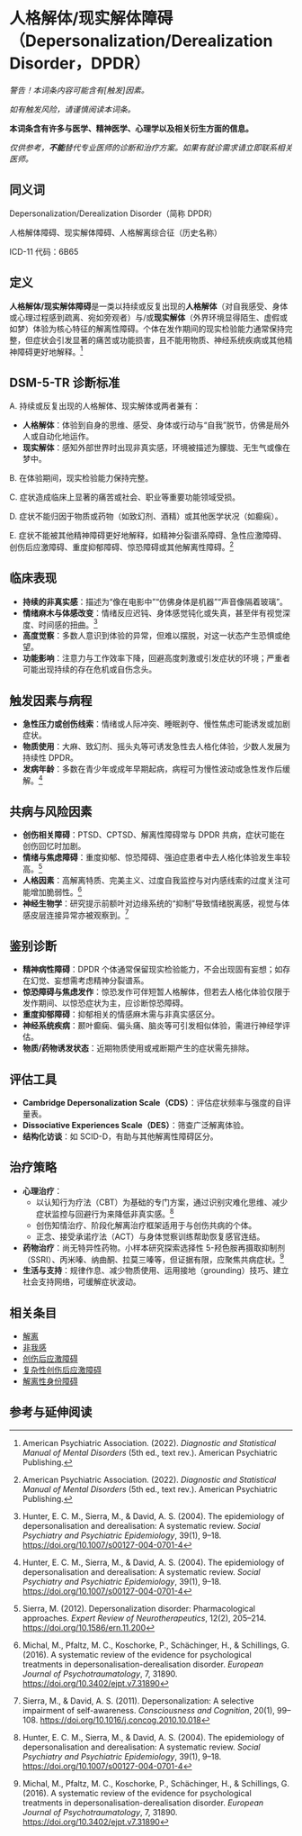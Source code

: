 # 人格解体/现实解体障碍（Depersonalization/Derealization Disorder，DPDR）

**警告！本词条内容可能含有*[触发]*因素。**

_如有触发风险，请谨慎阅读本词条。_

**本词条含有许多与医学、精神医学、心理学以及相关衍生方面的信息。**

_仅供参考，**不能**替代专业医师的诊断和治疗方案。如果有就诊需求请立即联系相关医师。_

## 同义词

Depersonalization/Derealization Disorder（简称 DPDR）

人格解体障碍、现实解体障碍、人格解离综合征（历史名称）

ICD-11 代码：6B65

## 定义

**人格解体/现实解体障碍**是一类以持续或反复出现的**人格解体**（对自我感受、身体或心理过程感到疏离、宛如旁观者）与/或**现实解体**（外界环境显得陌生、虚假或如梦）体验为核心特征的解离性障碍。个体在发作期间的现实检验能力通常保持完整，但症状会引发显著的痛苦或功能损害，且不能用物质、神经系统疾病或其他精神障碍更好地解释。[^dsm5]

## DSM-5-TR 诊断标准

A. 持续或反复出现的人格解体、现实解体或两者兼有：

- **人格解体**：体验到自身的思维、感受、身体或行动与“自我”脱节，仿佛是局外人或自动化地运作。
- **现实解体**：感知外部世界时出现非真实感，环境被描述为朦胧、无生气或像在梦中。

B. 在体验期间，现实检验能力保持完整。

C. 症状造成临床上显著的痛苦或社会、职业等重要功能领域受损。

D. 症状不能归因于物质或药物（如致幻剂、酒精）或其他医学状况（如癫痫）。

E. 症状不能被其他精神障碍更好地解释，如精神分裂谱系障碍、急性应激障碍、创伤后应激障碍、重度抑郁障碍、惊恐障碍或其他解离性障碍。[^dsm5]

## 临床表现

- **持续的非真实感**：描述为“像在电影中”“仿佛身体是机器”“声音像隔着玻璃”。
- **情绪麻木与体感改变**：情绪反应迟钝、身体感觉钝化或失真，甚至伴有视觉深度、时间感的扭曲。[^hunter]
- **高度觉察**：多数人意识到体验的异常，但难以摆脱，对这一状态产生恐惧或绝望。
- **功能影响**：注意力与工作效率下降，回避高度刺激或引发症状的环境；严重者可能出现持续的存在危机或自伤念头。

## 触发因素与病程

- **急性压力或创伤线索**：情绪或人际冲突、睡眠剥夺、慢性焦虑可能诱发或加剧症状。
- **物质使用**：大麻、致幻剂、摇头丸等可诱发急性去人格化体验，少数人发展为持续性 DPDR。
- **发病年龄**：多数在青少年或成年早期起病，病程可为慢性波动或急性发作后缓解。[^hunter]

## 共病与风险因素

- **创伤相关障碍**：PTSD、CPTSD、解离性障碍常与 DPDR 共病，症状可能在创伤回忆时加剧。
- **情绪与焦虑障碍**：重度抑郁、惊恐障碍、强迫症患者中去人格化体验发生率较高。[^sierra2012]
- **人格因素**：高解离特质、完美主义、过度自我监控与对内感线索的过度关注可能增加脆弱性。[^michal]
- **神经生物学**：研究提示前额叶对边缘系统的“抑制”导致情绪脱离感，视觉与体感皮层连接异常亦被观察到。[^sierra2011]

## 鉴别诊断

- **精神病性障碍**：DPDR 个体通常保留现实检验能力，不会出现固有妄想；如存在幻觉、妄想需考虑精神分裂谱系。
- **惊恐障碍与焦虑发作**：惊恐发作可伴短暂人格解体，但若去人格化体验仅限于发作期间、以惊恐症状为主，应诊断惊恐障碍。
- **重度抑郁障碍**：抑郁相关的情感麻木需与非真实感区分。
- **神经系统疾病**：颞叶癫痫、偏头痛、脑炎等可引发相似体验，需进行神经学评估。
- **物质/药物诱发状态**：近期物质使用或戒断期产生的症状需先排除。

## 评估工具

- **Cambridge Depersonalization Scale（CDS）**：评估症状频率与强度的自评量表。
- **Dissociative Experiences Scale（DES）**：筛查广泛解离体验。
- **结构化访谈**：如 SCID-D，有助与其他解离性障碍区分。

## 治疗策略

- **心理治疗**：
  - 以认知行为疗法（CBT）为基础的专门方案，通过识别灾难化思维、减少症状监控与回避行为来降低非真实感。[^hunter]
  - 创伤知情治疗、阶段化解离治疗框架适用于与创伤共病的个体。
  - 正念、接受承诺疗法（ACT）与身体觉察训练帮助恢复感官连结。
- **药物治疗**：尚无特异性药物。小样本研究探索选择性 5-羟色胺再摄取抑制剂（SSRI）、丙米嗪、纳曲酮、拉莫三嗪等，但证据有限，应聚焦共病症状。[^michal]
- **生活与支持**：规律作息、减少物质使用、运用接地（grounding）技巧、建立社会支持网络，可缓解症状波动。

## 相关条目

- [解离](../系统体验与机制/解离.md)
- [非我感](../系统体验与机制/非我感.md)
- [创伤后应激障碍](创伤后应激障碍.md)
- [复杂性创伤后应激障碍](复杂性创伤后应激障碍.md)
- [解离性身份障碍](解离性身份障碍.md)

## 参考与延伸阅读

[^dsm5]: American Psychiatric Association. (2022). *Diagnostic and Statistical Manual of Mental Disorders* (5th ed., text rev.). American Psychiatric Publishing.
[^hunter]: Hunter, E. C. M., Sierra, M., & David, A. S. (2004). The epidemiology of depersonalisation and derealisation: A systematic review. *Social Psychiatry and Psychiatric Epidemiology*, 39(1), 9–18. https://doi.org/10.1007/s00127-004-0701-4
[^sierra2011]: Sierra, M., & David, A. S. (2011). Depersonalization: A selective impairment of self-awareness. *Consciousness and Cognition*, 20(1), 99–108. https://doi.org/10.1016/j.concog.2010.10.018
[^sierra2012]: Sierra, M. (2012). Depersonalization disorder: Pharmacological approaches. *Expert Review of Neurotherapeutics*, 12(2), 205–214. https://doi.org/10.1586/ern.11.200
[^michal]: Michal, M., Pfaltz, M. C., Koschorke, P., Schächinger, H., & Schillings, G. (2016). A systematic review of the evidence for psychological treatments in depersonalisation-derealisation disorder. *European Journal of Psychotraumatology*, 7, 31890. https://doi.org/10.3402/ejpt.v7.31890

